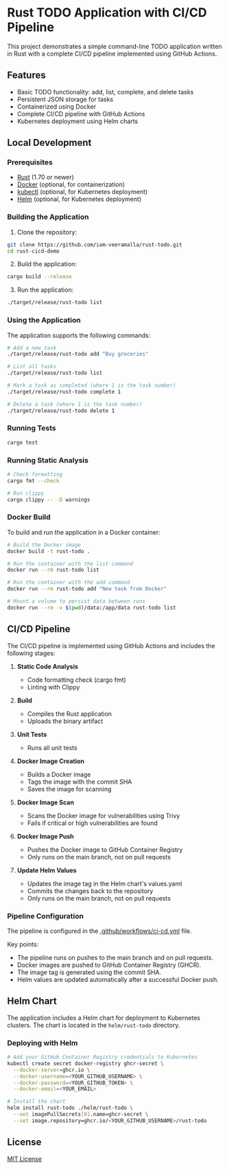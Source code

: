 # Rust TODO Application with CI/CD Pipeline

This project demonstrates a simple command-line TODO application written in Rust with a complete CI/CD pipeline implemented using GitHub Actions.

## Features

- Basic TODO functionality: add, list, complete, and delete tasks
- Persistent JSON storage for tasks
- Containerized using Docker
- Complete CI/CD pipeline with GitHub Actions
- Kubernetes deployment using Helm charts

## Local Development

### Prerequisites

- [Rust](https://www.rust-lang.org/tools/install) (1.70 or newer)
- [Docker](https://docs.docker.com/get-docker/) (optional, for containerization)
- [kubectl](https://kubernetes.io/docs/tasks/tools/) (optional, for Kubernetes deployment)
- [Helm](https://helm.sh/docs/intro/install/) (optional, for Kubernetes deployment)

### Building the Application

1. Clone the repository:
```bash
git clone https://github.com/iam-veeramalla/rust-todo.git
cd rust-cicd-demo
```

2. Build the application:
```bash
cargo build --release
```

3. Run the application:
```bash
./target/release/rust-todo list
```

### Using the Application

The application supports the following commands:

```bash
# Add a new task
./target/release/rust-todo add "Buy groceries"

# List all tasks
./target/release/rust-todo list

# Mark a task as completed (where 1 is the task number)
./target/release/rust-todo complete 1

# Delete a task (where 1 is the task number)
./target/release/rust-todo delete 1
```

### Running Tests

```bash
cargo test
```

### Running Static Analysis

```bash
# Check formatting
cargo fmt --check

# Run clippy
cargo clippy -- -D warnings
```

### Docker Build

To build and run the application in a Docker container:

```bash
# Build the Docker image
docker build -t rust-todo .

# Run the container with the list command
docker run --rm rust-todo list

# Run the container with the add command
docker run --rm rust-todo add "New task from Docker"

# Mount a volume to persist data between runs
docker run --rm -v $(pwd)/data:/app/data rust-todo list
```

## CI/CD Pipeline

The CI/CD pipeline is implemented using GitHub Actions and includes the following stages:

1. **Static Code Analysis**
   - Code formatting check (cargo fmt)
   - Linting with Clippy

2. **Build**
   - Compiles the Rust application
   - Uploads the binary artifact

3. **Unit Tests**
   - Runs all unit tests

4. **Docker Image Creation**
   - Builds a Docker image
   - Tags the image with the commit SHA
   - Saves the image for scanning

5. **Docker Image Scan**
   - Scans the Docker image for vulnerabilities using Trivy
   - Fails if critical or high vulnerabilities are found

6. **Docker Image Push**
   - Pushes the Docker image to GitHub Container Registry
   - Only runs on the main branch, not on pull requests

7. **Update Helm Values**
   - Updates the image tag in the Helm chart's values.yaml
   - Commits the changes back to the repository
   - Only runs on the main branch, not on pull requests

### Pipeline Configuration

The pipeline is configured in the [.github/workflows/ci-cd.yml](.github/workflows/ci-cd.yml) file.

Key points:

- The pipeline runs on pushes to the main branch and on pull requests.
- Docker images are pushed to GitHub Container Registry (GHCR).
- The image tag is generated using the commit SHA.
- Helm values are updated automatically after a successful Docker push.

## Helm Chart

The application includes a Helm chart for deployment to Kubernetes clusters. The chart is located in the `helm/rust-todo` directory.

### Deploying with Helm

```bash
# Add your GitHub Container Registry credentials to Kubernetes
kubectl create secret docker-registry ghcr-secret \
  --docker-server=ghcr.io \
  --docker-username=<YOUR_GITHUB_USERNAME> \
  --docker-password=<YOUR_GITHUB_TOKEN> \
  --docker-email=<YOUR_EMAIL>

# Install the chart
helm install rust-todo ./helm/rust-todo \
  --set imagePullSecrets[0].name=ghcr-secret \
  --set image.repository=ghcr.io/<YOUR_GITHUB_USERNAME>/rust-todo
```

## License

[MIT License](LICENSE)
